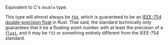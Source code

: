 Equivalent to C's `double` type.

This type will almost always be [`f64`], which is guaranteed to be an [IEEE-754 double-precision float] in Rust. That said, the standard technically only guarantees that it be a floating-point number with at least the precision of a [`float`], and it may be `f32` or something entirely different from the IEEE-754 standard.

[IEEE-754 double-precision float]: https://en.wikipedia.org/wiki/IEEE_754
[`float`]: c_float
[`f64`]: f64
